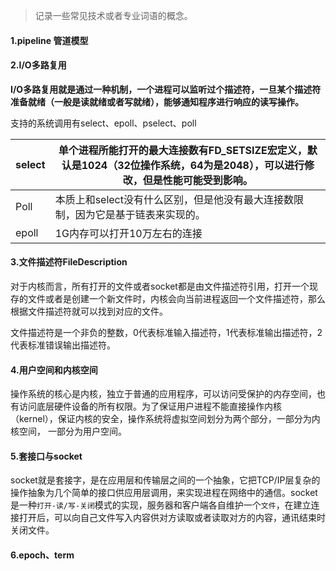 > 记录一些常见技术或者专业词语的概念。

#### 1.pipeline 管道模型



#### 2.I/O多路复用

**I/O多路复用就是通过一种机制，一个进程可以监听过个描述符，一旦某个描述符准备就绪（一般是读就绪或者写就绪），能够通知程序进行响应的读写操作。**

支持的系统调用有select、epoll、pselect、poll

| select | 单个进程所能打开的最大连接数有FD_SETSIZE宏定义，默认是1024（32位操作系统，64为是2048），可以进行修改，但是性能可能受到影响。 |
| ------ | ------------------------------------------------------------ |
| Poll   | 本质上和select没有什么区别，但是他没有最大连接数限制，因为它是基于链表来实现的。 |
| epoll  | 1G内存可以打开10万左右的连接                                 |



#### 3.文件描述符FileDescription

对于内核而言，所有打开的文件或者socket都是由文件描述符引用，打开一个现存的文件或者是创建一个新文件时，内核会向当前进程返回一个文件描述符，那么根据文件描述符就可以找到对应的文件。

文件描述符是一个非负的整数，0代表标准输入描述符，1代表标准输出描述符，2代表标准错误输出描述符。



#### 4.用户空间和内核空间

操作系统的核心是内核，独立于普通的应用程序，可以访问受保护的内存空间，也有访问底层硬件设备的所有权限。为了保证用户进程不能直接操作内核（kernel），保证内核的安全，操作系统将虚拟空间划分为两个部分，一部分为内核空间， 一部分为用户空间。



#### 5.套接口与socket

socket就是套接字，是在应用层和传输层之间的一个抽象，它把TCP/IP层复杂的操作抽象为几个简单的接口供应用层调用，来实现进程在网络中的通信。socket是一种`打开-读/写-关闭`模式的实现，服务器和客户端各自维护一个`文件`，在建立连接打开后，可以向自己文件写入内容供对方读取或者读取对方的内容，通讯结束时关闭文件。



#### 6.epoch、term

 

